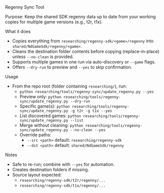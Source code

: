 Regenny Sync Tool

Purpose: Keep the shared SDK regenny data up to date from your working copies for multiple game versions (e.g., t2r, t1x).

What it does
- Copies everything from `researching/regenny-sdk/<game>/regenny` into `shared/NdGameSdk/regenny/<game>`.
- Cleans the destination folder contents before copying (replace-in-place) unless `--no-clean` is provided.
- Supports multiple games in one run via auto-discovery or `--game` flags.
- Offers `--dry-run` to preview and `--yes` to skip confirmation.

Usage
- From the repo root (folder containing `researching/`), run:
  - `python researching/tools/regenny-sync/update_regenny.py --yes`
  - Preview only: `python researching/tools/regenny-sync/update_regenny.py --dry-run`
  - Specific game(s): `python researching/tools/regenny-sync/update_regenny.py -g t2r -g t1x --yes`
  - List discovered games: `python researching/tools/regenny-sync/update_regenny.py --list`
  - Merge without cleaning: `python researching/tools/regenny-sync/update_regenny.py --no-clean --yes`
  - Override paths:
    - `--src <path>` default: `researching/regenny-sdk`
    - `--dst <path>` default: `shared/NdGameSdk/regenny`

Notes
- Safe to re-run; combine with `--yes` for automation.
- Creates destination folders if missing.
- Source layout expected:
  - `researching/regenny-sdk/t2r/regenny/...`
  - `researching/regenny-sdk/t1x/regenny/...`

